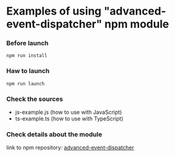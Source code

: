 # Examples of using "advanced-event-dispatcher" npm module

### Before launch
```text
npm run install
```

### Haw to launch
```text
npm run launch
```

### Check the sources
- js-example.js (how to use with JavaScript)
- ts-example.ts (how to use with TypeScript)

### Check details about the module
link to npm repository: [advanced-event-dispatcher](https://www.npmjs.com/package/advanced-event-dispatcher)

